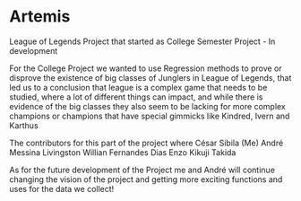 # Artemis
League of Legends Project that started as College Semester Project - In development

For the College Project we wanted to use Regression methods to prove or disprove the existence of big classes of Junglers in League of Legends, that led us to a conclusion that league is a complex game that needs to be studied, where a lot of different things can impact, and while there is evidence of the big classes they also seem to be lacking for more complex champions or champions that have special gimmicks like Kindred, Ivern and Karthus

The contributors for this part of the project where
César Sibila (Me)
André Messina Livingston
Willian Fernandes Dias
Enzo Kikuji Takida

As for the future development of the Project me and André will continue changing the vision of the project and getting more exciting functions and uses for the data we collect!
